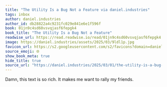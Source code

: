```yaml
---
title: "The Utility Is a Bug Not a Feature via daniel.industries"
tags: inbox
author: daniel.industries
author_id: db28822a4c9231fc029e841e6e1f596f
book: 01jn9c4sd60vsvqjasf6fepgk4
book_title: "The Utility Is a Bug Not a Feature"
readwise_url: https://read.readwise.io/read/01jn9c4sd60vsvqjasf6fepgk4
image: https://daniel.industries/assets/2025/03/9ldl1p.jpg
favicon_url: https://s2.googleusercontent.com/s2/favicons?domain=daniel.industries
source_emoji: 🌐
show_book_meta: true
hide_title: true
source_url: "https://daniel.industries/2025/03/01/the-utility-is-a-bug-not-a-feature/"
---
```


Damn, this text is so rich. It makes me want to rally my friends.